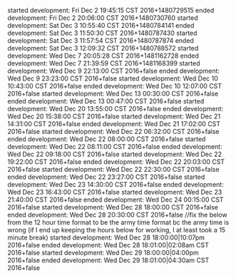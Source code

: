 started development: Fri Dec  2 19:45:15 CST 2016+1480729515
ended development: Fri Dec  2 20:06:00 CST 2016+1480730760
started development: Sat Dec  3 10:55:40 CST 2016+1480784141
ended development: Sat Dec  3 11:50:30 CST 2016+1480787430
started development: Sat Dec  3 11:57:54 CST 2016+1480787874
ended development: Sat Dec  3 12:09:32 CST 2016+1480788572
started development: Wed Dec  7 20:05:28 CST 2016+1481162728
ended development: Wed Dec  7 21:39:59 CST 2016+1481168399
started development: Wed Dec  9 22:13:00 CST 2016+false
ended development: Wed Dec  9 23:23:00 CST 2016+false
started development: Wed Dec  10 10:43:00 CST 2016+false
ended development: Wed Dec  10 12:07:00 CST 2016+false
started development: Wed Dec  13 00:30:00 CST 2016+false
ended development: Wed Dec  13 00:47:00 CST 2016+false
started development: Wed Dec  20 13:55:00 CST 2016+false
ended development: Wed Dec  20 15:38:00 CST 2016+false
started development: Wed Dec  21 14:31:00 CST 2016+false
ended development: Wed Dec  21 17:02:00 CST 2016+false
started development: Wed Dec  22 06:32:00 CST 2016+false
ended development: Wed Dec  22 08:00:00 CST 2016+false
started development: Wed Dec  22 08:11:00 CST 2016+false
ended development: Wed Dec  22 09:18:00 CST 2016+false
started development: Wed Dec  22 19:22:00 CST 2016+false
ended development: Wed Dec  22 20:03:00 CST 2016+false
started development: Wed Dec  22 22:30:00 CST 2016+false
ended development: Wed Dec  22 23:27:00 CST 2016+false
started development: Wed Dec  23 14:30:00 CST 2016+false
ended development: Wed Dec  23 16:43:00 CST 2016+false
started development: Wed Dec  23 21:40:00 CST 2016+false
ended development: Wed Dec  24 00:15:00 CST 2016+false
started development: Wed Dec  28 18:00:00 CST 2016+false
ended development: Wed Dec  28 20:30:00 CST 2016+false
//fix the below from the 12 hour time format to be the army time format bc the army time is wrong (if I end up keeping the hours below for working, I at least took a 15 minute break)
started development: Wed Dec  28 18:00:00|10:07pm 2016+false
ended development: Wed Dec  28 18:01:00|02:08am CST 2016+false
started development: Wed Dec  29 18:00:00|04:00pm 2016+false
ended development: Wed Dec  29 18:01:00|04:30am CST 2016+false
